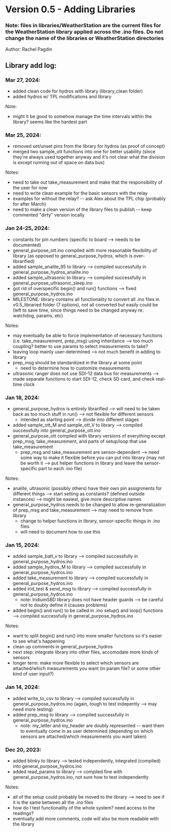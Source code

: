 # Version 0.5 - Adding Libraries

### Note: files in libraries/WeatherStation are the current files for the WeatherStation library applied across the .ino files. Do not change the name of the libraries or WeatherStation directories


Author: Rachel Pagdin


## Library add log: 


### Mar 27, 2024:
- added clean code for hydros with library (library_clean folder)
- added hydros w/ TPL modifications and library

Note: 
- might it be good to somehow manage the time intervals within the library? seems like the hardest part



### Mar 25, 2024:
- removed set/unset pins from the library for hydros (as proof of concept)
- merged two sample_ott functions into one for better usability (since they're always used together anyway and it's not clear what the division is except running out of space on data bus)

Notes:
- need to take out take_measurement and make that the responsibility of the user for now
- need to write clean example for the basic sensors with the relay 
- examples for without the relay? -- ask Alex about the TPL chip (probably for after March)
- need to make a clean version of the library files to publish -- keep commented "dirty" version locally



### Jan 24-25, 2024:
- constants for pin numbers (specific to board --> needs to be documented)
- general_purpose_ott.ino compiled with more reasonable flexibility of library (as opposed to general_purpose_hydros, which is over-librarified)
- added sample_analite_95 to library --> compiled successfully in general_purpose_hydros_analite.ino
- added sample_ultrasonic to library --> compiled successfully in general_purpose_ultrasonic_sleep.ino
- got rid of overspecific begin() and run() functions --> fixed general_purpose_hydros.ino
- MILESTONE: library contains all functionality to convert all .ino files in v0.5_libraried folder (7 options), not all converted but easily could be (left to save time, since things need to be changed anyway re: watchdog, params, etc)

Notes:
- may eventually be able to force implementation of necessary functions (i.e. take_measurement, prep_msg) using inheritance --> too much coupling? better to use params to select measurements to take?
- leaving loop mainly user-determined --> not much benefit in adding to library
- prep_msg should be standardized in the library at some point
    - need to determine how to customize measurements
- ultrasonic ranger does not use SDI-12 data bus for measurements --> made separate functions to start SDI-12, check SD card, and check real-time clock 


### Jan 18, 2024:
- general_purpose_hydros is entirely librarified --> will need to be taken back as too much stuff in run() --> not flexible for different sensors
    - intended as starting point --> divide into different stages 
- added sample_ott_M and sample_ott_V to library --> compiled successfully into general_purpose_ott.ino
- general_purpose_ott compiled with library versions of everything except prep_msg, take_measurement, and parts of setup/loop that use take_measurement
    - prep_msg and take_measurement are sensor-dependent --> need some way to make it flexible before you can put into library (may not be worth it --> put helper functions in library and leave the sensor-specific part to each .ino file)
    

Notes: 
- analite, ultrasonic (possibly others) have their own pin assignments for different things --> start setting as constants? (defined outside instances) --> might be easiest, give more descriptive names
- general_purpose_hydros needs to be changed to allow re-generalization of prep_msg and take_measurement --> may need to remove from library
    - change to helper functions in library, sensor-specific things in .ino files 
    - will need to document how to use this


### Jan 15, 2024:
- added sample_batt_v to library --> compiled successfully in general_purpose_hydros.ino
- added sample_hydros_M to library --> compiled successfully in general_purpose_hydros.ino
- added take_measurement to library --> compiled successfully in general_purpose_hydros.ino
- added irid_test & send_msg to library --> compiled successfully in general_purpose_hydros.ino
    - note: IridiumSBD library does not have header guards --> be careful not to doubly define it (causes problems)
- added begin() and run() to be called in .ino setup() and loop() functions --> compiled successfully in general_purpose_hydros.ino


Notes:
- want to split begin() and run() into more smaller functions so it's easier to see what's happening
- clean up comments in general_purpose_hydros
- next step: integrate library into other files, accomodate more kinds of sensors
- longer term: make more flexible to select which sensors are attached/which measurements you want (in param file? or some other kind of user input?)


### Jan 14, 2024:
- added write_to_csv to library --> compiled successfully in general_purpose_hydros.ino (again, tough to test indepently --> may need more testing)
- added prep_msg to library --> compiled successfully in general_purpose_hydros.ino 
    - note: my_letter and my_header are doubly represented -- want them to eventually come in as user determined (depending on which sensors are attached/which measurements you want taken)


### Dec 20, 2023:
- added blinky to library --> tested independently, integrated (compiled) into general_purpose_hydros.ino
- added read_params to library --> compiled fine with general_purpose_hydros.ino, not sure how to test independently


Notes:
- all of the setup could probably be moved to the library --> need to see if it is the same between all the .ino files
- how do I test functionality of the whole system? need access to the readings? 
- eventually add more comments, code will also be more readable with the library


